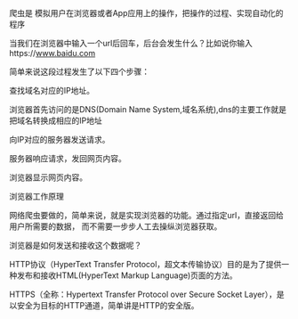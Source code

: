 爬虫是 模拟用户在浏览器或者App应用上的操作，把操作的过程、实现自动化的程序

当我们在浏览器中输入一个url后回车，后台会发生什么？比如说你输入https://www.baidu.com

简单来说这段过程发生了以下四个步骤：

查找域名对应的IP地址。

浏览器首先访问的是DNS(Domain Name System,域名系统),dns的主要工作就是把域名转换成相应的IP地址

向IP对应的服务器发送请求。

服务器响应请求，发回网页内容。

浏览器显示网页内容。

浏览器工作原理

网络爬虫要做的，简单来说，就是实现浏览器的功能。通过指定url，直接返回给用户所需要的数据， 而不需要一步步人工去操纵浏览器获取。

浏览器是如何发送和接收这个数据呢？

HTTP协议（HyperText Transfer Protocol，超文本传输协议）目的是为了提供一种发布和接收HTML(HyperText Markup Language)页面的方法。

HTTPS（全称：Hypertext Transfer Protocol over Secure Socket Layer），是以安全为目标的HTTP通道，简单讲是HTTP的安全版。
